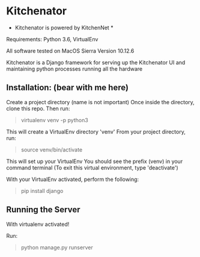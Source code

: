 # Kitchenator

* Kitchenator is powered by KitchenNet *

Requirements: Python 3.6, VirtualEnv

All software tested on MacOS Sierra Version 10.12.6

Kitchenator is a Django framework for serving up the Kitchenator UI and maintaining python processes running all the hardware

## Installation: (bear with me here)

Create a project directory (name is not important)
Once inside the directory, clone this repo.
Then run:
> virtualenv venv -p python3

This will create a VirtualEnv directory 'venv'
From your project directory, run:
> source venv/bin/activate

This will set up your VirtualEnv
You should see the prefix (venv) in your command terminal
(To exit this virtual environment, type 'deactivate')

With your VirtualEnv activated, perform the following:
>pip install django



## Running the Server
With virtualenv activated!

Run:
>python manage.py runserver

